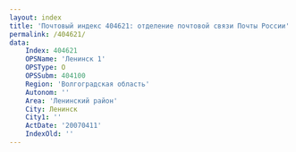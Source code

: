 ```yaml
---
layout: index
title: 'Почтовый индекс 404621: отделение почтовой связи Почты России'
permalink: /404621/
data:
    Index: 404621
    OPSName: 'Ленинск 1'
    OPSType: О
    OPSSubm: 404100
    Region: 'Волгоградская область'
    Autonom: ''
    Area: 'Ленинский район'
    City: Ленинск
    City1: ''
    ActDate: '20070411'
    IndexOld: ''
---
```

